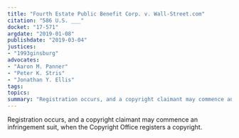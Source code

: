```yaml
---
title: "Fourth Estate Public Benefit Corp. v. Wall-Street.com"
citation: "586 U.S. ___"
docket: "17-571"
argdate: "2019-01-08"
publishdate: "2019-03-04"
justices:
- "1993ginsburg"
advocates:
- "Aaron M. Panner"
- "Peter K. Stris"
- "Jonathan Y. Ellis"
tags:
topics:
summary: "Registration occurs, and a copyright claimant may commence an infringement suit, when the Copyright Office registers a copyright."
---
```

Registration occurs, and a copyright claimant may commence an infringement suit, when the Copyright Office registers a copyright.
